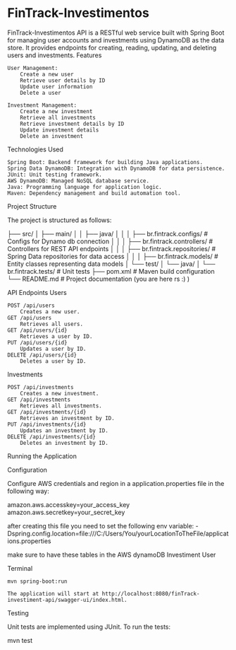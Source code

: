
# FinTrack-Investimentos

FinTrack-Investimentos API is a RESTful web service built with Spring Boot for managing user accounts and investments using DynamoDB as the data store. It provides endpoints for creating, reading, updating, and deleting users and investments.
Features

    User Management:
        Create a new user
        Retrieve user details by ID
        Update user information
        Delete a user

    Investment Management:
        Create a new investment
        Retrieve all investments
        Retrieve investment details by ID
        Update investment details
        Delete an investment

Technologies Used

    Spring Boot: Backend framework for building Java applications.
    Spring Data DynamoDB: Integration with DynamoDB for data persistence.
    JUnit: Unit testing framework.
    AWS DynamoDB: Managed NoSQL database service.
    Java: Programming language for application logic.
    Maven: Dependency management and build automation tool.

Project Structure

The project is structured as follows:


├── src/
│   ├── main/
│   │   ├── java/
│   │   │   ├── br.fintrack.configs/           # Configs for Dynamo db connection
│   │   │   ├── br.fintrack.controllers/       # Controllers for REST API endpoints
│   │   │   ├── br.fintrack.repositories/      # Spring Data repositories for data access
│   │   │   ├── br.fintrack.models/            # Entity classes representing data models
│   └── test/
│       └── java/
│           └── br.fintrack.tests/             # Unit tests
├── pom.xml                                   # Maven build configuration
└── README.md                                 # Project documentation (you are here rs :) )

API Endpoints
Users

    POST /api/users
        Creates a new user.
    GET /api/users
        Retrieves all users.
    GET /api/users/{id}
        Retrieves a user by ID.
    PUT /api/users/{id}
        Updates a user by ID.
    DELETE /api/users/{id}
        Deletes a user by ID.

Investments

    POST /api/investments
        Creates a new investment.
    GET /api/investments
        Retrieves all investments.
    GET /api/investments/{id}
        Retrieves an investment by ID.
    PUT /api/investments/{id}
        Updates an investment by ID.
    DELETE /api/investments/{id}
        Deletes an investment by ID.

Running the Application

Configuration


Configure AWS credentials and region in a application.properties file in the following way:

amazon.aws.accesskey=your_access_key
amazon.aws.secretkey=your_secret_key

after creating this file you need to set the following env variable: -Dspring.config.location=file:///C:/Users/You/yourLocationToTheFile/applications.properties

make sure to have these tables in the AWS dynamoDB
Investiment
User


Terminal

    mvn spring-boot:run

    The application will start at http://localhost:8080/finTrack-investiment-api/swagger-ui/index.html.

Testing

Unit tests are implemented using JUnit. To run the tests:

  mvn test




